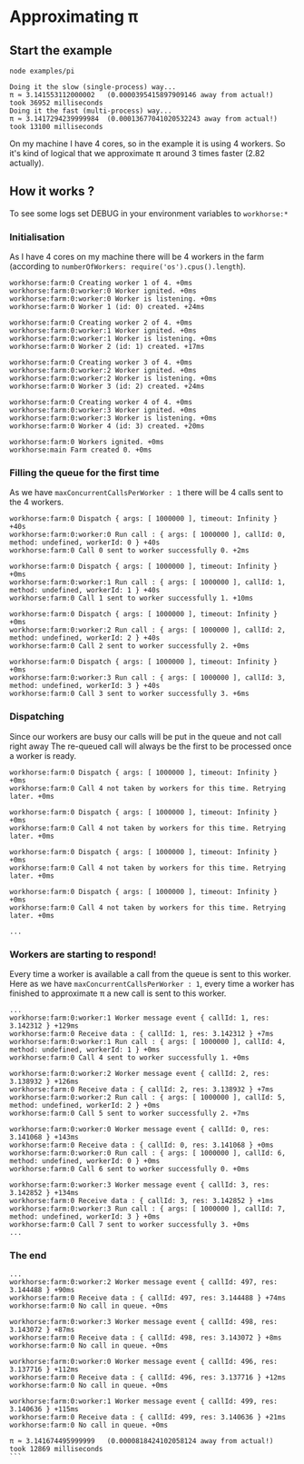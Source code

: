 # Approximating π

## Start the example

`node examples/pi`

```
Doing it the slow (single-process) way...
π ≈ 3.141553112000002 	(0.0000395415897909146 away from actual!)
took 36952 milliseconds
Doing it the fast (multi-process) way...
π ≈ 3.1417294239999984 	(0.00013677041020532243 away from actual!)
took 13100 milliseconds
```

On my machine I have 4 cores, so in the example it is using 4 workers.
So it's kind of logical that we approximate π around 3 times faster (2.82 actually).

## How it works ?

To see some logs set DEBUG in your environment variables to `workhorse:*`

### Initialisation

As I have 4 cores on my machine there will be 4 workers in the farm (according to `numberOfWorkers: require('os').cpus().length`).

```
workhorse:farm:0 Creating worker 1 of 4. +0ms
workhorse:farm:0:worker:0 Worker ignited. +0ms
workhorse:farm:0:worker:0 Worker is listening. +0ms
workhorse:farm:0 Worker 1 (id: 0) created. +24ms

workhorse:farm:0 Creating worker 2 of 4. +0ms
workhorse:farm:0:worker:1 Worker ignited. +0ms
workhorse:farm:0:worker:1 Worker is listening. +0ms
workhorse:farm:0 Worker 2 (id: 1) created. +17ms

workhorse:farm:0 Creating worker 3 of 4. +0ms
workhorse:farm:0:worker:2 Worker ignited. +0ms
workhorse:farm:0:worker:2 Worker is listening. +0ms
workhorse:farm:0 Worker 3 (id: 2) created. +24ms

workhorse:farm:0 Creating worker 4 of 4. +0ms
workhorse:farm:0:worker:3 Worker ignited. +0ms
workhorse:farm:0:worker:3 Worker is listening. +0ms
workhorse:farm:0 Worker 4 (id: 3) created. +20ms

workhorse:farm:0 Workers ignited. +0ms
workhorse:main Farm created 0. +0ms
```

### Filling the queue for the first time

As we have `maxConcurrentCallsPerWorker : 1` there will be 4 calls sent to the 4 workers.

```
workhorse:farm:0 Dispatch { args: [ 1000000 ], timeout: Infinity } +40s
workhorse:farm:0:worker:0 Run call : { args: [ 1000000 ], callId: 0, method: undefined, workerId: 0 } +40s
workhorse:farm:0 Call 0 sent to worker successfully 0. +2ms

workhorse:farm:0 Dispatch { args: [ 1000000 ], timeout: Infinity } +0ms
workhorse:farm:0:worker:1 Run call : { args: [ 1000000 ], callId: 1, method: undefined, workerId: 1 } +40s
workhorse:farm:0 Call 1 sent to worker successfully 1. +10ms

workhorse:farm:0 Dispatch { args: [ 1000000 ], timeout: Infinity } +0ms
workhorse:farm:0:worker:2 Run call : { args: [ 1000000 ], callId: 2, method: undefined, workerId: 2 } +40s
workhorse:farm:0 Call 2 sent to worker successfully 2. +0ms

workhorse:farm:0 Dispatch { args: [ 1000000 ], timeout: Infinity } +0ms
workhorse:farm:0:worker:3 Run call : { args: [ 1000000 ], callId: 3, method: undefined, workerId: 3 } +40s
workhorse:farm:0 Call 3 sent to worker successfully 3. +6ms
```

### Dispatching

Since our workers are busy our calls will be put in the queue and not call right away
The re-queued call will always be the first to be processed once a worker is ready. 

```
workhorse:farm:0 Dispatch { args: [ 1000000 ], timeout: Infinity } +0ms
workhorse:farm:0 Call 4 not taken by workers for this time. Retrying later. +0ms

workhorse:farm:0 Dispatch { args: [ 1000000 ], timeout: Infinity } +0ms
workhorse:farm:0 Call 4 not taken by workers for this time. Retrying later. +0ms

workhorse:farm:0 Dispatch { args: [ 1000000 ], timeout: Infinity } +0ms
workhorse:farm:0 Call 4 not taken by workers for this time. Retrying later. +0ms

workhorse:farm:0 Dispatch { args: [ 1000000 ], timeout: Infinity } +0ms
workhorse:farm:0 Call 4 not taken by workers for this time. Retrying later. +0ms

...
```

### Workers are starting to respond!

Every time a worker is available a call from the queue is sent to this worker.
Here as we have `maxConcurrentCallsPerWorker : 1`, every time a worker has finished to approximate π a new call is sent to this worker.

```
...
workhorse:farm:0:worker:1 Worker message event { callId: 1, res: 3.142312 } +129ms
workhorse:farm:0 Receive data : { callId: 1, res: 3.142312 } +7ms
workhorse:farm:0:worker:1 Run call : { args: [ 1000000 ], callId: 4, method: undefined, workerId: 1 } +0ms
workhorse:farm:0 Call 4 sent to worker successfully 1. +0ms

workhorse:farm:0:worker:2 Worker message event { callId: 2, res: 3.138932 } +126ms
workhorse:farm:0 Receive data : { callId: 2, res: 3.138932 } +7ms
workhorse:farm:0:worker:2 Run call : { args: [ 1000000 ], callId: 5, method: undefined, workerId: 2 } +0ms
workhorse:farm:0 Call 5 sent to worker successfully 2. +7ms

workhorse:farm:0:worker:0 Worker message event { callId: 0, res: 3.141068 } +143ms
workhorse:farm:0 Receive data : { callId: 0, res: 3.141068 } +0ms
workhorse:farm:0:worker:0 Run call : { args: [ 1000000 ], callId: 6, method: undefined, workerId: 0 } +0ms
workhorse:farm:0 Call 6 sent to worker successfully 0. +0ms

workhorse:farm:0:worker:3 Worker message event { callId: 3, res: 3.142852 } +134ms
workhorse:farm:0 Receive data : { callId: 3, res: 3.142852 } +1ms
workhorse:farm:0:worker:3 Run call : { args: [ 1000000 ], callId: 7, method: undefined, workerId: 3 } +0ms
workhorse:farm:0 Call 7 sent to worker successfully 3. +0ms
...
```

### The end

```
...
workhorse:farm:0:worker:2 Worker message event { callId: 497, res: 3.144488 } +90ms
workhorse:farm:0 Receive data : { callId: 497, res: 3.144488 } +74ms
workhorse:farm:0 No call in queue. +0ms

workhorse:farm:0:worker:3 Worker message event { callId: 498, res: 3.143072 } +87ms
workhorse:farm:0 Receive data : { callId: 498, res: 3.143072 } +8ms
workhorse:farm:0 No call in queue. +0ms

workhorse:farm:0:worker:0 Worker message event { callId: 496, res: 3.137716 } +112ms
workhorse:farm:0 Receive data : { callId: 496, res: 3.137716 } +12ms
workhorse:farm:0 No call in queue. +0ms

workhorse:farm:0:worker:1 Worker message event { callId: 499, res: 3.140636 } +115ms
workhorse:farm:0 Receive data : { callId: 499, res: 3.140636 } +21ms
workhorse:farm:0 No call in queue. +0ms

π ≈ 3.141674495999999 	(0.0000818424102058124 away from actual!)
took 12869 milliseconds
``̀